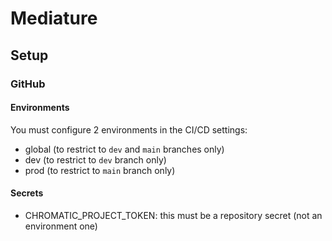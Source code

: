 # Mediature

## Setup

### GitHub

#### Environments

You must configure 2 environments in the CI/CD settings:

- global (to restrict to `dev` and `main` branches only)
- dev (to restrict to `dev` branch only)
- prod (to restrict to `main` branch only)

#### Secrets

- CHROMATIC_PROJECT_TOKEN: this must be a repository secret (not an environment one)
